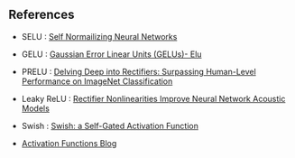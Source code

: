 ## References
- SELU : [Self Normailizing Neural Networks](https://arxiv.org/abs/1706.02515)
- GELU : [Gaussian Error Linear Units (GELUs)- Elu ](https://arxiv.org/abs/1606.08415)
- PRELU : [Delving Deep into Rectifiers: Surpassing Human-Level Performance on ImageNet Classification](https://arxiv.org/abs/1502.01852)
- Leaky ReLU : [Rectifier Nonlinearities Improve Neural Network Acoustic Models](http://robotics.stanford.edu/~amaas/papers/relu_hybrid_icml2013_final.pdf)
- Swish : [Swish: a Self-Gated Activation Function](https://www.semanticscholar.org/paper/Swish%3A-a-Self-Gated-Activation-Function-Ramachandran-Zoph/4f57f486adea0bf95c252620a4e8af39232ef8bc)
    
- [Activation Functions Blog](https://mlfromscratch.com/activation-functions-explained/#elu)
